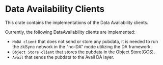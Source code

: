 # Data Availability Clients

This crate contains the implementations of the Data Availability clients.

Currently, the following DataAvailability clients are implemented:

- `NoDA client` that does not send or store any pubdata, it is needed to run the zkSync network in the "no-DA" mode
  utilizing the DA framework.
- `Object Store client` that stores the pubdata in the Object Store(GCS).
- `Avail` that sends the pubdata to the Avail DA layer.
